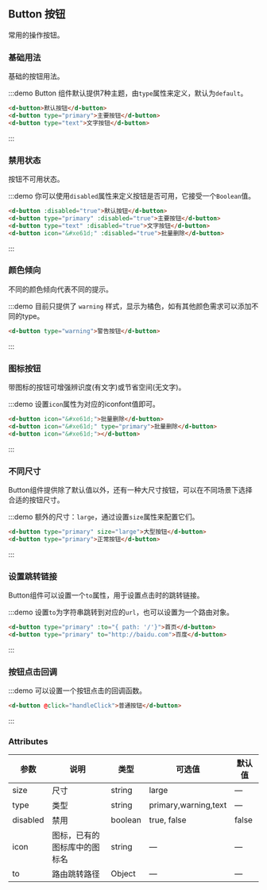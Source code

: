 <script>
export default {
  methods: {
    handleClick: function(evt) {
      alert(evt);
    }
  }
};
</script>

## Button 按钮

常用的操作按钮。

### 基础用法

基础的按钮用法。

:::demo Button 组件默认提供7种主题，由`type`属性来定义，默认为`default`。

```html
<d-button>默认按钮</d-button>
<d-button type="primary">主要按钮</d-button>
<d-button type="text">文字按钮</d-button>
```
:::

### 禁用状态

按钮不可用状态。

:::demo 你可以使用`disabled`属性来定义按钮是否可用，它接受一个`Boolean`值。

```html
<d-button :disabled="true">默认按钮</d-button>
<d-button type="primary" :disabled="true">主要按钮</d-button>
<d-button type="text" :disabled="true">文字按钮</d-button>
<d-button icon="&#xe61d;" :disabled="true">批量删除</d-button>
```
:::

### 颜色倾向

不同的颜色倾向代表不同的提示。

:::demo 目前只提供了 `warning` 样式，显示为橘色，如有其他颜色需求可以添加不同的type。
```html
<d-button type="warning">警告按钮</d-button>
```
:::

### 图标按钮

带图标的按钮可增强辨识度(有文字)或节省空间(无文字)。

:::demo 设置`icon`属性为对应的iconfont值即可。

```html
<d-button icon="&#xe61d;">批量删除</d-button>
<d-button icon="&#xe61d;" type="primary">批量删除</d-button>
<d-button icon="&#xe61d;"></d-button>
```
:::

### 不同尺寸

Button组件提供除了默认值以外，还有一种大尺寸按钮，可以在不同场景下选择合适的按钮尺寸。

:::demo 额外的尺寸：`large`，通过设置`size`属性来配置它们。

```html
<d-button type="primary" size="large">大型按钮</d-button>
<d-button type="primary">正常按钮</d-button>
```
:::

### 设置跳转链接

Button组件可以设置一个`to`属性，用于设置点击时的跳转链接。

:::demo 设置`to`为字符串跳转到对应的`url`，也可以设置为一个路由对象。
```html
<d-button type="primary" :to="{ path: '/'}">首页</d-button>
<d-button type="primary" to="http://baidu.com">百度</d-button>
```
:::

### 按钮点击回调

:::demo 可以设置一个按钮点击的回调函数。

```html
<d-button @click="handleClick">普通按钮</d-button>
```
:::

### Attributes

| 参数      | 说明    | 类型      | 可选值       | 默认值   |
|---------- |-------- |---------- |-------------  |-------- |
| size     | 尺寸   | string  |   large            |    —     |
| type     | 类型   | string    |   primary,warning,text |     —    |
| disabled  | 禁用    | boolean   | true, false   | false   |
| icon  | 图标，已有的图标库中的图标名 | string   |  —  |  —  |
| to  | 路由跳转路径 | Object   |  —  |  —  |

